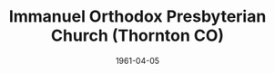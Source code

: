 ---
date: &id001 1961-04-05
end_date: null
location:
  address: null
  city: Thornton
  state: CO
minister:
- end: 1963-01-01
  name: Laurence Vail
  start: 1961-01-01
  type: Pastor
- end: 1967-01-01
  name: Donald Taws
  start: 1963-01-01
  type: Pastor
- end: 1972-01-01
  name: Abe Ediger
  start: 1967-01-01
  type: Pastor
- end: 1976-01-01
  name: Elmer Dortzbach
  start: 1973-01-01
  type: Supply Pastor
- end: 2002-10-02
  name: Richard Wynja
  start: 1977-01-01
  type: Pastor
- end: 1996-01-01
  name: Jonathan Male
  start: 1992-01-01
  type: Associate Pastor
- end: 2001-01-01
  name: Matthew Kingsbury
  start: 1999-01-01
  type: Associate Pastor
ministers:
- Laurence Vail
- Donald Taws
- Abe Ediger
- Elmer Dortzbach
- Richard Wynja
- Jonathan Male
- Matthew Kingsbury
name: Immanuel Orthodox Presbyterian Church
names:
- end: 2002-10-02
  name: Immanuel Orthodox Presbyterian Church
  start: 1961-04-05
origination_date: *id001
raw_data: "AR    Thornton\n\nImmanuel Orthodox Presbyterian Church  (April 5, 1961\u2013\
  October 2, 2002)\nPastors: Laurence Vail, 1961\u201363\nDonald Taws, 1963\u2013\
  67\nAbe Ediger, 1967\u201372\nElmer Dortzbach (Supply), 1973\u201376\nRichard Wynja,\
  \ 1977\u20132002\nAssoc. Pastors: Jonathan Male, 1992\u20131996\nMatthew Kingsbury,\
  \ 1999\u20132001"
received_from: null
states:
- CO
status:
  active: false
  end_date: 2002-10-02
  reason: null
  received_from: null
  withdrawal_to: null
title: Immanuel Orthodox Presbyterian Church (Thornton CO)
year_established:
- 1961

---